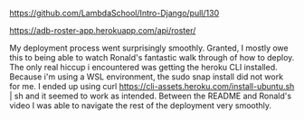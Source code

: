 https://github.com/LambdaSchool/Intro-Django/pull/130

https://adb-roster-app.herokuapp.com/api/roster/

My deployment process went surprisingly smoothly.  Granted, I mostly owe this to being able to watch Ronald's fantastic walk through of how to deploy.  
The only real hiccup i encountered was getting the heroku CLI installed.  Because i'm using a WSL environment, the sudo snap install did not work for me.  I ended up using curl https://cli-assets.heroku.com/install-ubuntu.sh | sh and it seemed to work as intended.  Between the README and Ronald's video I was able to navigate the rest of the deployment very smoothly.
